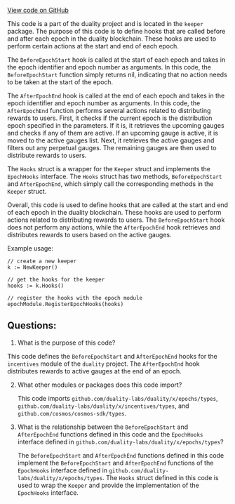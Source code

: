 [View code on GitHub](https://github.com/duality-labs/duality/incentives/keeper/hooks.go)

This code is a part of the duality project and is located in the `keeper` package. The purpose of this code is to define hooks that are called before and after each epoch in the duality blockchain. These hooks are used to perform certain actions at the start and end of each epoch. 

The `BeforeEpochStart` hook is called at the start of each epoch and takes in the epoch identifier and epoch number as arguments. In this code, the `BeforeEpochStart` function simply returns nil, indicating that no action needs to be taken at the start of the epoch.

The `AfterEpochEnd` hook is called at the end of each epoch and takes in the epoch identifier and epoch number as arguments. In this code, the `AfterEpochEnd` function performs several actions related to distributing rewards to users. First, it checks if the current epoch is the distribution epoch specified in the parameters. If it is, it retrieves the upcoming gauges and checks if any of them are active. If an upcoming gauge is active, it is moved to the active gauges list. Next, it retrieves the active gauges and filters out any perpetual gauges. The remaining gauges are then used to distribute rewards to users. 

The `Hooks` struct is a wrapper for the `Keeper` struct and implements the `EpochHooks` interface. The `Hooks` struct has two methods, `BeforeEpochStart` and `AfterEpochEnd`, which simply call the corresponding methods in the `Keeper` struct. 

Overall, this code is used to define hooks that are called at the start and end of each epoch in the duality blockchain. These hooks are used to perform actions related to distributing rewards to users. The `BeforeEpochStart` hook does not perform any actions, while the `AfterEpochEnd` hook retrieves and distributes rewards to users based on the active gauges. 

Example usage:
```
// create a new keeper
k := NewKeeper()

// get the hooks for the keeper
hooks := k.Hooks()

// register the hooks with the epoch module
epochModule.RegisterEpochHooks(hooks)
```
## Questions: 
 1. What is the purpose of this code?
   
   This code defines the `BeforeEpochStart` and `AfterEpochEnd` hooks for the `incentives` module of the `duality` project. The `AfterEpochEnd` hook distributes rewards to active gauges at the end of an epoch.

2. What other modules or packages does this code import?
   
   This code imports `github.com/duality-labs/duality/x/epochs/types`, `github.com/duality-labs/duality/x/incentives/types`, and `github.com/cosmos/cosmos-sdk/types`.

3. What is the relationship between the `BeforeEpochStart` and `AfterEpochEnd` functions defined in this code and the `EpochHooks` interface defined in `github.com/duality-labs/duality/x/epochs/types`?
   
   The `BeforeEpochStart` and `AfterEpochEnd` functions defined in this code implement the `BeforeEpochStart` and `AfterEpochEnd` functions of the `EpochHooks` interface defined in `github.com/duality-labs/duality/x/epochs/types`. The `Hooks` struct defined in this code is used to wrap the `Keeper` and provide the implementation of the `EpochHooks` interface.